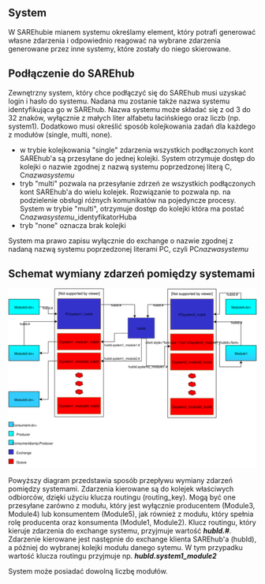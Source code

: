 ## System

 W SAREhubie mianem systemu określamy element, który potrafi generować własne zdarzenia i odpowiednio reagować na wybrane
 zdarzenia generowane przez inne systemy, które zostały do niego skierowane. 

## Podłączenie do SAREhub

Zewnętrzny system, który chce podłączyć się do SAREhub musi uzyskać login i hasło do systemu. 
Nadana mu zostanie także nazwa systemu identyfikująca go w SAREhub. Nazwa systemu
może składać się z od 3 do 32 znaków, wyłącznie z małych liter alfabetu łacińskiego oraz liczb (np.
system1). Dodatkowo musi określić sposób kolejkowania zadań dla każdego z modułów (single, multi,
none). 
- w trybie kolejkowania "single" zdarzenia wszystkich podłączonych kont SAREhub'a są przesyłane do jednej kolejki. System otrzymuje dostęp do kolejki o nazwie zgodnej z nazwą systemu poprzedzonej literą C, C*nazwasystemu*
- tryb "multi" pozwala na przesyłanie zdrzeń ze wszystkich podłączonych kont SAREhub'a do wielu kolejek. 
Rozwiązanie to pozwala np. na podzielenie obsługi różnych komunikatów na pojedyncze procesy. System w trybie "multi",
otrzymuje dostęp do kolejki która ma postać C*nazwasystemu*_identyfikatorHuba 
- tryb "none" oznacza brak kolejki

 
System ma prawo zapisu wyłącznie do exchange o nazwie zgodnej z nadaną nazwą systemu
poprzedzonej literami PC, czyli PC*nazwasystemu*

## Schemat wymiany zdarzeń pomiędzy systemami

![System](assets\img\diagrams\System.svg)

Powyższy diagram przedstawia sposób przepływu wymiany zdarzeń pomiędzy systemami. 
Zdarzenia kierowane są do kolejek właściwych odbiorców, dzięki użyciu klucza routingu (routing_key).
Mogą być one przesyłane zarówno z modułu, który jest wyłącznie producentem (Module3, Module4) lub konsumentem (Module5), 
jak również z modułu, który spełnia rolę producenta oraz konsumenta (Module1, Module2). Klucz routingu, który kieruje 
zdarzenia do exchange systemu, przyjmuje wartość **_hubId.#_**. Zdarzenie kierowane jest następnie do exchange klienta 
SAREhub'a (hubId), a później do wybranej kolejki modułu danego sytemu. W tym przypadku wartość klucza routingu przyjmuje 
np. **_hubId.system1_module2_**

System może posiadać dowolną liczbę modułów.
